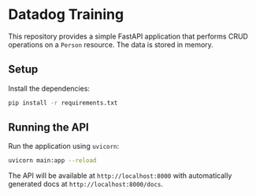 # Datadog Training

This repository provides a simple FastAPI application that performs CRUD operations on a `Person` resource. The data is stored in memory.

## Setup

Install the dependencies:

```bash
pip install -r requirements.txt
```

## Running the API

Run the application using `uvicorn`:

```bash
uvicorn main:app --reload
```

The API will be available at `http://localhost:8000` with automatically generated docs at `http://localhost:8000/docs`.
